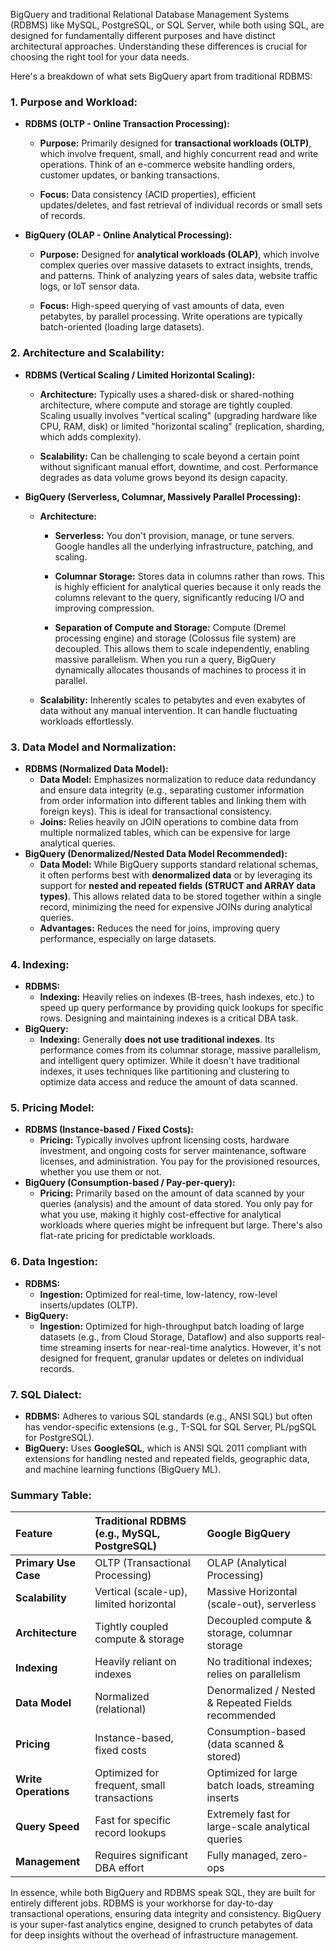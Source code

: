 BigQuery and traditional Relational Database Management Systems (RDBMS) like MySQL, PostgreSQL, or SQL Server, while both using SQL, are designed for fundamentally different purposes and have distinct architectural approaches. Understanding these differences is crucial for choosing the right tool for your data needs.

Here's a breakdown of what sets BigQuery apart from traditional RDBMS:

### 1. Purpose and Workload:

* **RDBMS (OLTP - Online Transaction Processing):**
    * **Purpose:** Primarily designed for **transactional workloads (OLTP)**, which involve frequent, small, and highly concurrent read and write operations. Think of an e-commerce website handling orders, customer updates, or banking transactions.
  
    * **Focus:** Data consistency (ACID properties), efficient updates/deletes, and fast retrieval of individual records or small sets of records.

* **BigQuery (OLAP - Online Analytical Processing):**
    * **Purpose:** Designed for **analytical workloads (OLAP)**, which involve complex queries over massive datasets to extract insights, trends, and patterns. Think of analyzing years of sales data, website traffic logs, or IoT sensor data.

    * **Focus:** High-speed querying of vast amounts of data, even petabytes, by parallel processing. Write operations are typically batch-oriented (loading large datasets).

### 2. Architecture and Scalability:

* **RDBMS (Vertical Scaling / Limited Horizontal Scaling):**
    * **Architecture:** Typically uses a shared-disk or shared-nothing architecture, where compute and storage are tightly coupled. Scaling usually involves "vertical scaling" (upgrading hardware like CPU, RAM, disk) or limited "horizontal scaling" (replication, sharding, which adds complexity).

    * **Scalability:** Can be challenging to scale beyond a certain point without significant manual effort, downtime, and cost. Performance degrades as data volume grows beyond its design capacity.

* **BigQuery (Serverless, Columnar, Massively Parallel Processing):**
    * **Architecture:**
        * **Serverless:** You don't provision, manage, or tune servers. Google handles all the underlying infrastructure, patching, and scaling.

        * **Columnar Storage:** Stores data in columns rather than rows. This is highly efficient for analytical queries because it only reads the columns relevant to the query, significantly reducing I/O and improving compression.
        
        * **Separation of Compute and Storage:** Compute (Dremel processing engine) and storage (Colossus file system) are decoupled. This allows them to scale independently, enabling massive parallelism. When you run a query, BigQuery dynamically allocates thousands of machines to process it in parallel.
    * **Scalability:** Inherently scales to petabytes and even exabytes of data without any manual intervention. It can handle fluctuating workloads effortlessly.

### 3. Data Model and Normalization:

* **RDBMS (Normalized Data Model):**
    * **Data Model:** Emphasizes normalization to reduce data redundancy and ensure data integrity (e.g., separating customer information from order information into different tables and linking them with foreign keys). This is ideal for transactional consistency.
    * **Joins:** Relies heavily on JOIN operations to combine data from multiple normalized tables, which can be expensive for large analytical queries.
* **BigQuery (Denormalized/Nested Data Model Recommended):**
    * **Data Model:** While BigQuery supports standard relational schemas, it often performs best with **denormalized data** or by leveraging its support for **nested and repeated fields (STRUCT and ARRAY data types)**. This allows related data to be stored together within a single record, minimizing the need for expensive JOINs during analytical queries.
    * **Advantages:** Reduces the need for joins, improving query performance, especially on large datasets.

### 4. Indexing:

* **RDBMS:**
    * **Indexing:** Heavily relies on indexes (B-trees, hash indexes, etc.) to speed up query performance by providing quick lookups for specific rows. Designing and maintaining indexes is a critical DBA task.
* **BigQuery:**
    * **Indexing:** Generally **does not use traditional indexes**. Its performance comes from its columnar storage, massive parallelism, and intelligent query optimizer. While it doesn't have traditional indexes, it uses techniques like partitioning and clustering to optimize data access and reduce the amount of data scanned.

### 5. Pricing Model:

* **RDBMS (Instance-based / Fixed Costs):**
    * **Pricing:** Typically involves upfront licensing costs, hardware investment, and ongoing costs for server maintenance, software licenses, and administration. You pay for the provisioned resources, whether you use them or not.
* **BigQuery (Consumption-based / Pay-per-query):**
    * **Pricing:** Primarily based on the amount of data scanned by your queries (analysis) and the amount of data stored. You only pay for what you use, making it highly cost-effective for analytical workloads where queries might be infrequent but large. There's also flat-rate pricing for predictable workloads.

### 6. Data Ingestion:

* **RDBMS:**
    * **Ingestion:** Optimized for real-time, low-latency, row-level inserts/updates (OLTP).
* **BigQuery:**
    * **Ingestion:** Optimized for high-throughput batch loading of large datasets (e.g., from Cloud Storage, Dataflow) and also supports real-time streaming inserts for near-real-time analytics. However, it's not designed for frequent, granular updates or deletes on individual records.

### 7. SQL Dialect:

* **RDBMS:** Adheres to various SQL standards (e.g., ANSI SQL) but often has vendor-specific extensions (e.g., T-SQL for SQL Server, PL/pgSQL for PostgreSQL).
* **BigQuery:** Uses **GoogleSQL**, which is ANSI SQL 2011 compliant with extensions for handling nested and repeated fields, geographic data, and machine learning functions (BigQuery ML).

### Summary Table:

| Feature           | Traditional RDBMS (e.g., MySQL, PostgreSQL) | Google BigQuery                                    |
| :---------------- | :------------------------------------------ | :------------------------------------------------- |
| **Primary Use Case** | OLTP (Transactional Processing)             | OLAP (Analytical Processing)                       |
| **Scalability** | Vertical (scale-up), limited horizontal     | Massive Horizontal (scale-out), serverless         |
| **Architecture** | Tightly coupled compute & storage           | Decoupled compute & storage, columnar storage      |
| **Indexing** | Heavily reliant on indexes                  | No traditional indexes; relies on parallelism      |
| **Data Model** | Normalized (relational)                     | Denormalized / Nested & Repeated Fields recommended |
| **Pricing** | Instance-based, fixed costs                 | Consumption-based (data scanned & stored)          |
| **Write Operations** | Optimized for frequent, small transactions  | Optimized for large batch loads, streaming inserts  |
| **Query Speed** | Fast for specific record lookups            | Extremely fast for large-scale analytical queries  |
| **Management** | Requires significant DBA effort             | Fully managed, zero-ops                            |

In essence, while both BigQuery and RDBMS speak SQL, they are built for entirely different jobs. RDBMS is your workhorse for day-to-day transactional operations, ensuring data integrity and consistency. BigQuery is your super-fast analytics engine, designed to crunch petabytes of data for deep insights without the overhead of infrastructure management.